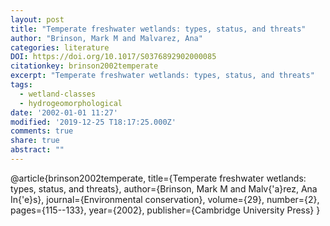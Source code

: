 ```yaml
---
layout: post
title: "Temperate freshwater wetlands: types, status, and threats"
author: "Brinson, Mark M and Malvarez, Ana"
categories: literature
DOI: https://doi.org/10.1017/S0376892902000085
citationkey: brinson2002temperate
excerpt: "Temperate freshwater wetlands: types, status, and threats"
tags:
  - wetland-classes
  - hydrogeomorphological
date: '2002-01-01 11:27'
modified: '2019-12-25 T18:17:25.000Z'
comments: true
share: true
abstract: ""
---
```


@article{brinson2002temperate,
  title={Temperate freshwater wetlands: types, status, and threats},
  author={Brinson, Mark M and Malv{\'a}rez, Ana In{\'e}s},
  journal={Environmental conservation},
  volume={29},
  number={2},
  pages={115--133},
  year={2002},
  publisher={Cambridge University Press}
}
